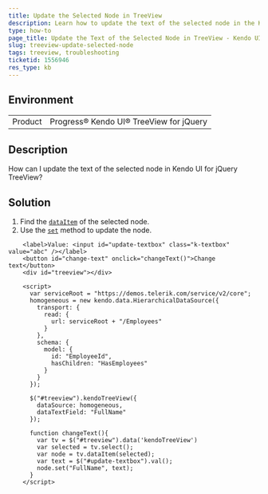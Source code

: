 ```yaml
---
title: Update the Selected Node in TreeView
description: Learn how to update the text of the selected node in the Kendo UI TreeView.
type: how-to
page_title: Update the Text of the Selected Node in TreeView - Kendo UI TreeView for jQuery
slug: treeview-update-selected-node
tags: treeview, troubleshooting
ticketid: 1556946  
res_type: kb
---
```


## Environment

<table>
 <tr>
  <td>Product</td>
  <td>Progress® Kendo UI® TreeView for jQuery</td>
 </tr> 
</table>

## Description

How can I update the text of the selected node in Kendo UI for jQuery TreeView?

## Solution

1. Find the [`dataItem`](/api/javascript/ui/treeview/methods/dataitem) of the selected node.
1. Use the [`set`](/api/javascript/data/model/methods/set) method to update the node.

```dojo
    <label>Value: <input id="update-textbox" class="k-textbox" value="abc" /></label>
    <button id="change-text" onclick="changeText()">Change text</button>
    <div id="treeview"></div>

    <script>
      var serviceRoot = "https://demos.telerik.com/service/v2/core";
      homogeneous = new kendo.data.HierarchicalDataSource({
        transport: {
          read: {
            url: serviceRoot + "/Employees"
          }
        },
        schema: {
          model: {
            id: "EmployeeId",
            hasChildren: "HasEmployees"
          }
        }
      });

      $("#treeview").kendoTreeView({
        dataSource: homogeneous,
        dataTextField: "FullName"
      });

      function changeText(){
        var tv = $("#treeview").data('kendoTreeView')
        var selected = tv.select();
        var node = tv.dataItem(selected);
        var text = $("#update-textbox").val();
        node.set("FullName", text);
      }
    </script>
```
